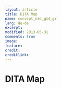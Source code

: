 ```yaml
---
layout: article
title: DITA Map
name: concept_nzd_g14_gr
lang: de-de
excerpt: 
modified: 2013-05-31
comments: true
image:
feature:
credit:
creditlink:
---
```


# DITA Map




